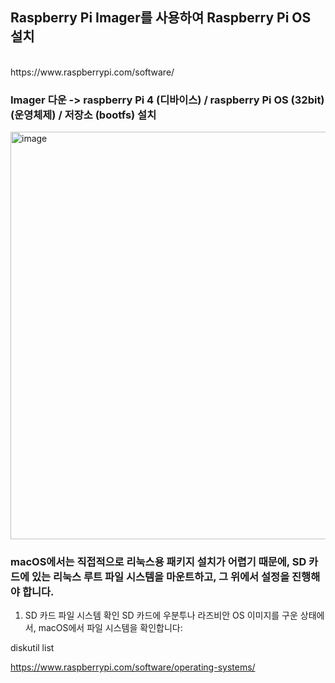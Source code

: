 ## Raspberry Pi Imager를 사용하여 Raspberry Pi OS 설치 
<br>
https://www.raspberrypi.com/software/

### Imager 다운 -> raspberry Pi 4 (디바이스) / raspberry Pi OS (32bit) (운영체제) / 저장소 (bootfs) 설치 

<img width="652" alt="image" src="https://github.com/user-attachments/assets/b8738cc2-e4a0-41f9-897f-7599ca578b7e">


### macOS에서는 직접적으로 리눅스용 패키지 설치가 어렵기 때문에, SD 카드에 있는 리눅스 루트 파일 시스템을 마운트하고, 그 위에서 설정을 진행해야 합니다.

1. SD 카드 파일 시스템 확인
SD 카드에 우분투나 라즈비안 OS 이미지를 구운 상태에서, macOS에서 파일 시스템을 확인합니다:

diskutil list

https://www.raspberrypi.com/software/operating-systems/
